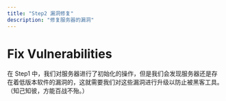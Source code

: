 ```yaml
---
title: "Step2 漏洞修复"
description: "修复服务器的漏洞"
---
```


# Fix Vulnerabilities

在 Step1 中，我们对服务器进行了初始化的操作，但是我们会发现服务器还是存在着低版本软件的漏洞的，这就需要我们对这些漏洞进行升级以防止被黑客工具。（知己知彼，方能百战不殆。）
